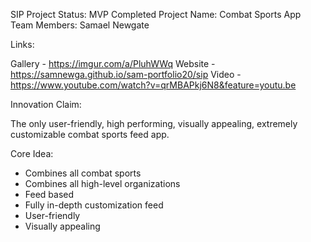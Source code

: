 SIP Project
Status: MVP Completed
Project Name: Combat Sports App
Team Members: Samael Newgate

Links:

Gallery - https://imgur.com/a/PluhWWq
Website - https://samnewga.github.io/sam-portfolio20/sip
Video - https://www.youtube.com/watch?v=qrMBAPkj6N8&feature=youtu.be


Innovation Claim:

The only user-friendly, high performing, visually appealing, extremely customizable combat sports feed app.


Core Idea:

- Combines all combat sports
- Combines all high-level organizations
- Feed based
- Fully in-depth customization feed
- User-friendly
- Visually appealing

